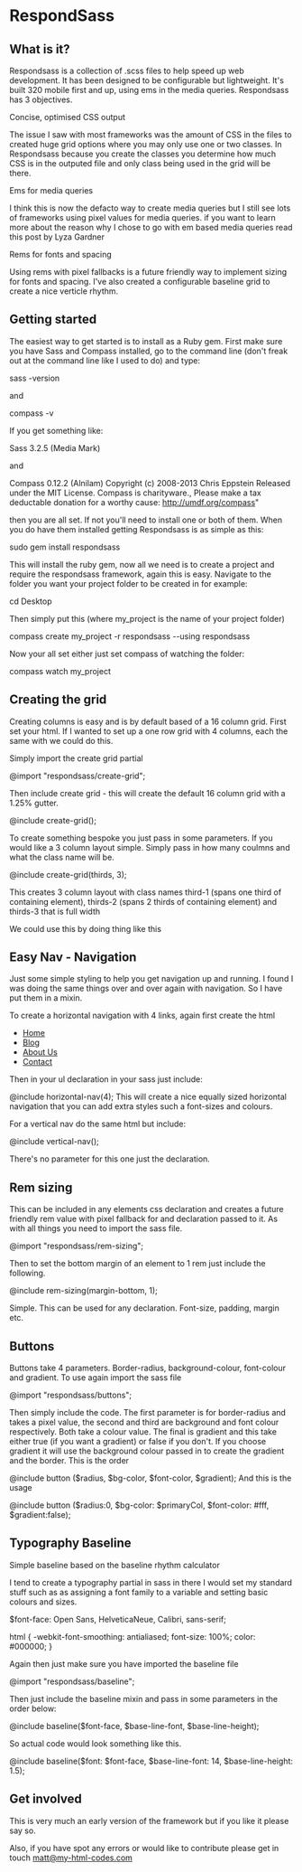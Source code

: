 RespondSass
=============

What is it?
-----------

Respondsass is a collection of .scss files to help speed up web development. It has been designed to be configurable but lightweight. It's built 320 mobile first and up, using ems in the media queries. Respondsass has 3 objectives.

Concise, optimised CSS output

The issue I saw with most frameworks was the amount of CSS in the files to created huge grid options where you may only use one or two classes. In Respondsass because you create the classes you determine how much CSS is in the outputed file and only class being used in the grid will be there.

Ems for media queries

I think this is now the defacto way to create media queries but I still see lots of frameworks using pixel values for media queries. if you want to learn more about the reason why I chose to go with em based media queries read this post by Lyza Gardner

Rems for fonts and spacing

Using rems with pixel fallbacks is a future friendly way to implement sizing for fonts and spacing. I've also created a configurable baseline grid to create a nice verticle rhythm.

Getting started
---------------

The easiest way to get started is to install as a Ruby gem. First make sure you have Sass and Compass installed, go to the command line (don't freak out at the command line like I used to do) and type:

sass -version

and

compass -v

If you get something like:

Sass 3.2.5 (Media Mark)

and

Compass 0.12.2 (Alnilam) 
Copyright (c) 2008-2013 Chris Eppstein 
Released under the MIT License. 
Compass is charityware., Please make a tax deductable donation for a worthy cause: http://umdf.org/compass"

then you are all set. If not you'll need to install one or both of them. When you do have them installed getting Respondsass is as simple as this:

sudo gem install respondsass

This will install the ruby gem, now all we need is to create a project and require the respondsass framework, again this is easy. Navigate to the folder you want your project folder to be created in for example:

cd Desktop

Then simply put this (where my_project is the name of your project folder)

compass create my_project -r respondsass --using respondsass

Now your all set either just set compass of watching the folder:

compass watch my_project

Creating the grid
-----------------

Creating columns is easy and is by default based of a 16 column grid. First set your html. If I wanted to set up a one row grid with 4 columns, each the same with we could do this.

<div class="container">
 <div class="row">
  <nav class="span-4"></nav>
  <section class="span-4"></section>
  <section class="span-4"></section>
  <aside class="span-4"></aside>
 </div>
</div>

Simply import the create grid partial

@import "respondsass/create-grid";

Then include create grid - this will create the default 16 column grid with a 1.25% gutter.

@include create-grid();

To create something bespoke you just pass in some parameters. If you would like a 3 column layout simple. Simply pass in how many coulmns and what the class name will be.

@include create-grid(thirds, 3);

This creates 3 column layout with class names third-1 (spans one third of containing element), thirds-2 (spans 2 thirds of containing element) and thirds-3 that is full width

We could use this by doing thing like this

<div class="container">
 <div class="row">
  <nav class="thirds-1"></nav>
  <section class="thirds-2"></section>
 </div>
</div>

Easy Nav - Navigation
---------------------

Just some simple styling to help you get navigation up and running. I found I was doing the same things over and over again with navigation. So I have put them in a mixin.

To create a horizontal navigation with 4 links, again first create the html

<ul id="nav">
 <li><a href="#">Home</a></li>
 <li><a href="#">Blog</a></li>
 <li><a href="#">About Us</a></li>
 <li><a href="#">Contact</a></li>
</ul>
Then in your ul declaration in your sass just include:

@include horizontal-nav(4);
This will create a nice equally sized horizontal navigation that you can add extra styles such a font-sizes and colours.

For a vertical nav do the same html but include:

@include vertical-nav();

There's no parameter for this one just the declaration.

Rem sizing
----------

This can be included in any elements css declaration and creates a future friendly rem value with pixel fallback for and declaration passed to it. As with all things you need to import the sass file.

@import "respondsass/rem-sizing";

Then to set the bottom margin of an element to 1 rem just include the following.

@include rem-sizing(margin-bottom, 1);

Simple. This can be used for any declaration. Font-size, padding, margin etc.

Buttons
-------

Buttons take 4 parameters. Border-radius, background-colour, font-colour and gradient. To use again import the sass file

@import "respondsass/buttons";

Then simply include the code. The first parameter is for border-radius and takes a pixel value, the second and third are background and font colour respectively. Both take a colour value. The final is gradient and this take either true (if you want a gradient) or false if you don't. If you choose gradient it will use the background colour passed in to create the gradient and the border. This is the order

@include button ($radius, $bg-color, $font-color, $gradient);
And this is the usage

@include button ($radius:0, $bg-color: $primaryCol, $font-color: #fff, $gradient:false);

Typography Baseline
-------------------

Simple baseline based on the baseline rhythm calculator

I tend to create a typography partial in sass in there I would set my standard stuff such as as assigning a font family to a variable and setting basic colours and sizes.

$font-face: Open Sans, HelveticaNeue, Calibri, sans-serif;

html {
-webkit-font-smoothing: antialiased;
font-size: 100%;
color: #000000;
}

Again then just make sure you have imported the baseline file

@import "respondsass/baseline";

Then just include the baseline mixin and pass in some parameters in the order below:

@include baseline($font-face, $base-line-font, $base-line-height);

So actual code would look something like this.

@include baseline($font: $font-face, $base-line-font: 14, $base-line-height: 1.5);

Get involved
------------

This is very much an early version of the framework but if you like it please say so.

Also, if you have spot any errors or would like to contribute please get in touch matt@my-html-codes.com